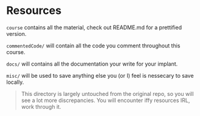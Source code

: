 # Resources

`course` contains all the material, check out README.md for a prettified version.

`commentedCode/` will contain all the code you comment throughout this course.

`docs/` will contains all the documentation your write for your implant.

`misc/` will be used to save anything else you (or I) feel is nessecary to save locally.

> This directory is largely untouched from the original repo, so you will see a lot more discrepancies. You will encounter iffy resources IRL, work through it.
